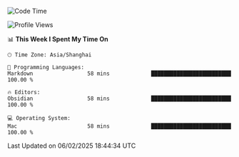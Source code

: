 <!--START_SECTION:waka-->
![Code Time](http://img.shields.io/badge/Code%20Time-532%20hrs%209%20mins-blue)

![Profile Views](http://img.shields.io/badge/Profile%20Views-0-blue)

📊 **This Week I Spent My Time On** 

```text
🕑︎ Time Zone: Asia/Shanghai

💬 Programming Languages: 
Markdown                 58 mins             █████████████████████████   100.00 % 

🔥 Editors: 
Obsidian                 58 mins             █████████████████████████   100.00 % 

💻 Operating System: 
Mac                      58 mins             █████████████████████████   100.00 % 
```


 Last Updated on 06/02/2025 18:44:34 UTC
<!--END_SECTION:waka-->
